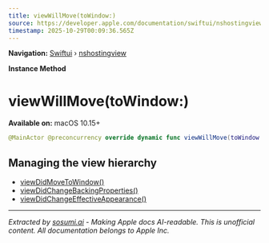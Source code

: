 ```yaml
---
title: viewWillMove(toWindow:)
source: https://developer.apple.com/documentation/swiftui/nshostingview/viewwillmove(towindow:)
timestamp: 2025-10-29T00:09:36.565Z
---
```


**Navigation:** [Swiftui](/documentation/swiftui) › [nshostingview](/documentation/swiftui/nshostingview)

**Instance Method**

# viewWillMove(toWindow:)

**Available on:** macOS 10.15+

```swift
@MainActor @preconcurrency override dynamic func viewWillMove(toWindow newWindow: NSWindow?)
```

## Managing the view hierarchy

- [viewDidMoveToWindow()](/documentation/swiftui/nshostingview/viewdidmovetowindow())
- [viewDidChangeBackingProperties()](/documentation/swiftui/nshostingview/viewdidchangebackingproperties())
- [viewDidChangeEffectiveAppearance()](/documentation/swiftui/nshostingview/viewdidchangeeffectiveappearance())

---

*Extracted by [sosumi.ai](https://sosumi.ai) - Making Apple docs AI-readable.*
*This is unofficial content. All documentation belongs to Apple Inc.*
